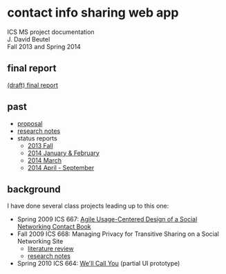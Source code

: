 contact info sharing web app
============================
ICS MS project documentation  
J. David Beutel  
Fall 2013 and Spring 2014  

## final report

[(draft) final report](finalReport/finalReport.md)


## past

* [proposal](proposal/proposal.md)
* [research notes](newResearch/notes.md)
* status reports
  - [2013 Fall](statusReport/statusReport-2013-fall.md)
  - [2014 January & February](statusReport/statusReport-2014-01and2.md)
  - [2014 March](statusReport/statusReport-2014-03.md)
  - [2014 April - September](statusReport/statusReport-2014-04thru09.md)


## background

I have done several class projects leading up to this one:

* Spring 2009 ICS 667:  [Agile Usage-Centered Design of a Social Networking Contact Book](background/ics667reportJDavidBeutel-final.pdf "report")
* Fall 2009 ICS 668:  Managing Privacy for Transitive Sharing on a Social Networking Site
  - [literature review](background/2009-ics668-DavidBeutel-Dec20.pdf)
  - [research notes](background/ics668-notes.md)
* Spring 2010 ICS 664:  [We'll Call You](background/ICS664FINALREPORT.pdf "report") (partial UI prototype)
